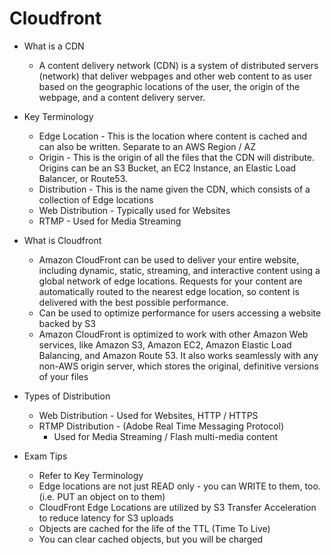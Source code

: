 # Cloudfront

- What is a CDN
  - A content delivery network (CDN) is a system of distributed servers (network) that deliver webpages and other web content to as user based on the geographic locations of the user, the origin of the webpage, and a content delivery server.

- Key Terminology
  - Edge Location - This is the location where content is cached and can also be written. Separate to an AWS Region / AZ
  - Origin - This is the origin of all the files that the CDN will distribute. Origins can be an S3 Bucket, an EC2 Instance, an Elastic Load Balancer, or Route53.
  - Distribution - This is the name given the CDN, which consists of a collection of Edge locations
  - Web Distribution - Typically used for Websites
  - RTMP - Used for Media Streaming

- What is Cloudfront
  - Amazon CloudFront can be used to deliver your entire website, including dynamic, static, streaming, and interactive content using a global network of edge locations. Requests for your content are automatically routed to the nearest edge location, so content is delivered with the best possible performance.
  - Can be used to optimize performance for users accessing a website backed by S3
  - Amazon CloudFront is optimized to work with other Amazon Web services, like Amazon S3, Amazon EC2, Amazon Elastic Load Balancing, and Amazon Route 53. It also works seamlessly with any non-AWS origin server, which stores the original, definitive versions of your files

- Types of Distribution
  - Web Distribution - Used for Websites, HTTP / HTTPS
  - RTMP Distribution - (Adobe Real Time Messaging Protocol)
    - Used for Media Streaming / Flash multi-media content

- Exam Tips
  - Refer to Key Terminology
  - Edge locations are not just READ only - you can WRITE to them, too. (i.e. PUT an object on to them)
  - CloudFront Edge Locations are utilized by S3 Transfer Acceleration to reduce latency for S3 uploads
  - Objects are cached for the life of the TTL (Time To Live)
  - You can clear cached objects, but you will be charged

